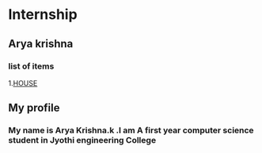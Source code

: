 # Internship
## Arya krishna
### list of items
1.[HOUSE](https://www.tinkercad.com/things/8MVSZH3qXXR-exquisite-lappi-albar/edit)
## My profile
### My name is Arya Krishna.k .I am A first year computer science student in Jyothi engineering College


